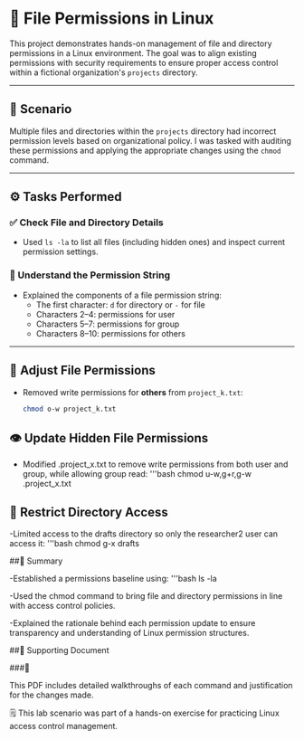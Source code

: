 # 📁 File Permissions in Linux

This project demonstrates hands-on management of file and directory permissions in a Linux environment. The goal was to align existing permissions with security requirements to ensure proper access control within a fictional organization's `projects` directory.

---

## 🧠 Scenario

Multiple files and directories within the `projects` directory had incorrect permission levels based on organizational policy. I was tasked with auditing these permissions and applying the appropriate changes using the `chmod` command.

---

## ⚙️ Tasks Performed

### ✅ Check File and Directory Details

- Used `ls -la` to list all files (including hidden ones) and inspect current permission settings.

### 🧵 Understand the Permission String

- Explained the components of a file permission string:
  - The first character: `d` for directory or `-` for file
  - Characters 2–4: permissions for user
  - Characters 5–7: permissions for group
  - Characters 8–10: permissions for others

---

## 🔧 Adjust File Permissions

- Removed write permissions for **others** from `project_k.txt`:
  ```bash
  chmod o-w project_k.txt

## 👁 Update Hidden File Permissions

- Modified .project_x.txt to remove write permissions from both user and group, while allowing group read:
'''bash
chmod u-w,g+r,g-w .project_x.txt

## 📂 Restrict Directory Access

-Limited access to the drafts directory so only the researcher2 user can access it:
'''bash
chmod g-x drafts

##📄 Summary

-Established a permissions baseline using:
'''bash
ls -la


-Used the chmod command to bring file and directory permissions in line with access control policies.

-Explained the rationale behind each permission update to ensure transparency and understanding of Linux permission structures.

##📎 Supporting Document

###📄 

This PDF includes detailed walkthroughs of each command and justification for the changes made.

🗒️ This lab scenario was part of a hands-on exercise for practicing Linux access control management.
